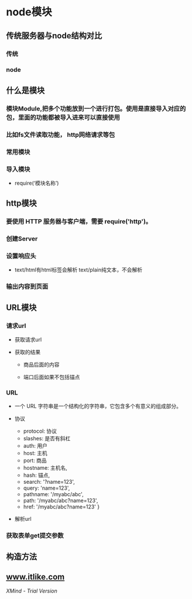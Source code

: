 # node模块

## 传统服务器与node结构对比

### 传统

### node

## 什么是模块

### 模块Module,把多个功能放到一个进行打包。使用是直接导入对应的包，里面的功能都被导入进来可以直接使用

### 比如fs文件读取功能， http网络请求等包

### 常用模块

### 导入模块

- require(‘模块名称’)

## http模块

### 要使用 HTTP 服务器与客户端，需要 require('http')。

### 创建Server

### 设置响应头

- text/html有html标签会解析    text/plain纯文本，不会解析

### 输出内容到页面

## URL模块

### 请求url

- 获取请求url

- 获取的结果

	- 商品后面的内容 

	- 端口后面如果不包括锚点

### URL

- 一个 URL 字符串是一个结构化的字符串，它包含多个有意义的组成部分。 

- 协议

	-   protocol: 协议
	-   slashes: 是否有斜杠
	-   auth: 用户
	-   host: 主机
	-   port: 商品
	-   hostname: 主机名,
	-   hash: 锚点,
	-   search: '?name=123',
	-   query: 'name=123',
	-   pathname: '/myabc/abc',
	-   path: '/myabc/abc?name=123',
	-   href: '/myabc/abc?name=123' }

- 解析url

### 获取表单get提交参数

## 构造方法

## www.itlike.com

*XMind - Trial Version*
